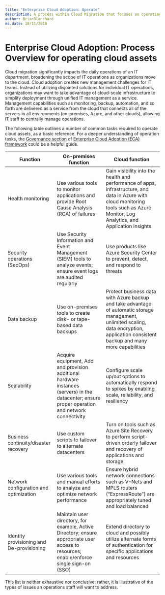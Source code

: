 ```yaml
---
title: "Enterprise Cloud Adoption: Operate"
description: A process within Cloud Migration that focuses on operating assets moved to the cloud
author: BrianBlanchard
ms.date: 10/11/2018
---
```


# Enterprise Cloud Adoption: Process Overview for operating cloud assets

Cloud migration significantly impacts the daily operations of an IT department, broadening the scope of IT operations as organizations move to the cloud. Cloud adoption creates new management challenges for IT teams. Instead of utilizing disjointed solutions for individual IT operations, organizations may want to take advantage of cloud-scale infrastructure to simplify deployment through unified IT management as a service. Management capabilities such as monitoring, backup, automation, and so forth are delivered as a service from the cloud that connects all of the servers in all environments (on-premises, Azure, and other clouds), allowing IT staff to centrally manage operations.

The following table outlines a number of common tasks required to operate cloud assets, as a basic reference. For a deeper understanding of operation tasks, the [Governance section](../../governance/overview.md) of [Enterprise Cloud Adoption (ECA) framework](../../overview.md) could be a helpful guide.

|Function  |On-premises function  |Cloud function  |
|---------|---------|---------|
|Health monitoring     |Use various tools to monitor applications and provide Root Cause Analysis (RCA) of failures         |Gain visibility into the health and performance of  apps, infrastructure, and data in Azure with cloud monitoring tools such as Azure Monitor, Log Analytics, and Application Insights         |
|Security operations (SecOps)     |Use Security Information and Event Management (SIEM) tools to analyze events; ensure event logs are audited regularly         |Use products like Azure Security Center to prevent, detect, and respond to threats         |
|Data backup     |Use on-premises tools to create disk- or tape-based data backups         |Protect business data with Azure backup and take advantage of automatic storage management, unlimited scaling, data encryption, application consistent backup and many more capabilities         |
|Scalability     |Acquire equipment, Add and provision additional hardware instances (servers) in the datacenter; ensure proper operation and network connectivity         |Configure scale up/out options to automatically respond to spikes by enabling scale, reliability, and resiliency         |
|Business continuity/disaster recovery     |Use custom scripts to failover to alternate datacenters         |Turn on tools such as Azure Site Recovery to perform script-driven orderly failover and recovery of applications and storage         |
|Network configuration and optimization     |Use various tools and manual efforts to analyze and optimize network performance         |Ensure hybrid network connections such as V-Nets and MPLS routers (“ExpressRoute”) are appropriately tuned and load balanced         |
|Identity provisioning and De-provisioning     |Maintain user directory, for example, Active Directory; ensure appropriate user access to resources; enable/enforce single sign-on (SSO)         |Extend directory to cloud and possibly utilize alternate forms of authentication for specific applications and resources         |

This list is neither exhaustive nor conclusive; rather, it is illustrative of the types of issues an operations staff will want to address.